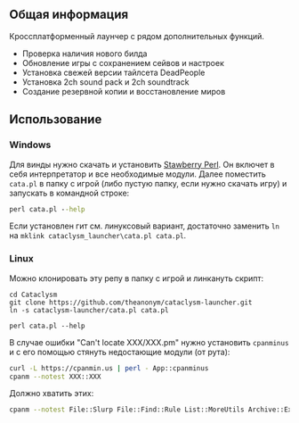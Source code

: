 ## Общая информация
Кроссплатформенный лаунчер с рядом дополнительных функций.
- Проверка наличия нового билда
- Обновление игры с сохранением сейвов и настроек
- Установка свежей версии тайлсета DeadPeople
- Установка 2ch sound pack и 2ch soundtrack
- Создание резервной копии и восстановление миров

## Использование

### Windows
Для винды нужно скачать и установить [Stawberry Perl](http://strawberryperl.com/). Он включет в себя интерпретатор и все необходимые модули.
Далее поместить `cata.pl` в папку с игрой (либо пустую папку, если нужно скачать игру) и запускать в командной строке:
```bat
perl cata.pl --help
```
Если установлен гит см. линуксовый вариант, достаточно заменить `ln` на `mklink cataclysm_launcher\cata.pl cata.pl`.

### Linux
Можно клонировать эту репу в папку с игрой и линкануть скрипт:
```shell
cd Cataclysm
git clone https://github.com/theanonym/cataclysm-launcher.git
ln -s cataclysm-launcher/cata.pl cata.pl

perl cata.pl --help
```

В случае ошибки "Can't locate ХХХ/XXX.pm" нужно установить `cpanminus` и с его помощью стянуть недостающие модули (от рута):
```bash
curl -L https://cpanmin.us | perl - App::cpanminus
cpanm --notest XXX::XXX
```
Должно хватить этих:
```bash
cpanm --notest File::Slurp File::Find::Rule List::MoreUtils Archive::Extract LWP JSON
```
